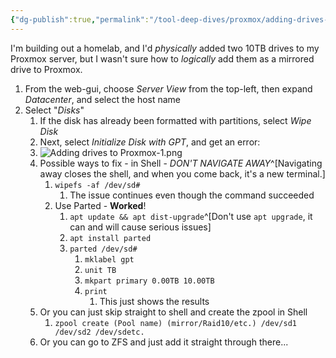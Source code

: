 ```yaml
---
{"dg-publish":true,"permalink":"/tool-deep-dives/proxmox/adding-drives-to-proxmox/","updated":"2024-03-31T14:47:24.000-07:00"}
---
```



I'm building out a homelab, and I'd *physically* added two 10TB drives to my Proxmox server, but I wasn't sure how to *logically* add them as a mirrored drive to Proxmox.

1. From the web-gui, choose *Server View* from the top-left, then expand *Datacenter*, and select the host name
2. Select "*Disks*"
	1. If the disk has already been formatted with partitions, select *Wipe Disk*
	2. Next, select *Initialize Disk with GPT*, and get an error:
	3. ![Adding drives to Proxmox-1.png](/img/user/Attachments/Adding%20drives%20to%20Proxmox-1.png)
	4. Possible ways to fix - in Shell - *DON'T NAVIGATE AWAY*^[Navigating away closes the shell, and when you come back, it's a new terminal.]
		1. `wipefs -af /dev/sd#`
			1. The issue continues even though the command succeeded
		2. Use Parted - **Worked**!
			1. `apt update && apt dist-upgrade`^[Don't use `apt upgrade`, it can and will cause serious issues]
			2. `apt install parted`
			3. `parted /dev/sd#`
				1. `mklabel gpt`
				2. `unit TB`
				3. `mkpart primary 0.00TB 10.00TB`
				4. `print`
					1. This just shows the results
	5. Or you can just skip straight to shell and create the zpool in Shell
		1. `zpool create (Pool name) (mirror/Raid10/etc.) /dev/sd1 /dev/sd2 /dev/sdetc.`
	6. Or you can go to ZFS and just add it straight through there...